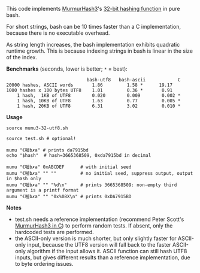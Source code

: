 This code implements [MurmurHash3](https://github.com/aappleby/smhasher/wiki/MurmurHash3)'s [32-bit hashing function](https://github.com/aappleby/smhasher/blob/master/src/MurmurHash3.cpp#L94) in pure bash.  

For short strings, bash can be 10 times faster than a C implementation, because there is no executable overhead.

As string length increases, the bash implementation exhibits quadratic runtime growth.  This is because indexing strings in bash is linear in the size of the index.

**Benchmarks** (seconds, lower is better; `*` = best):
```
                              bash-utf8   bash-ascii            C
20000 hashes, ASCII words       1.86         1.58 *      19.17
1000 hashes x 100 bytes UTF8    1.01         0.36 *       0.91
    1 hash,  1KB of UTF8        0.020        0.009        0.002 *        
    1 hash, 10KB of UTF8        1.63         0.77         0.005 *
    1 hash, 20KB of UTF8        6.31         3.02         0.010 *
```

**Usage**
```
source mumu3-32-utf8.sh

source test.sh # optional!

mumu "€𠳏b✗a" # prints da7915bd
echo "$hash"  # hash=3665368509, 0xda7915bd in decimal

mumu "€𠳏b✗a" 0xABCDEF      # with initial seed
mumu "€𠳏b✗a" "" ""         # no initial seed, suppress output, output in $hash only
mumu "€𠳏b✗a" "" "%d\n"     # prints 3665368509: non-empty third argument is a printf format
mumu "€𠳏b✗a" "" "0x%08X\n" # prints 0xDA7915BD
```

**Notes**

- test.sh needs a reference implementation (recommend Peter Scott's [MurmurHash3 in C](https://github.com/PeterScott/murmur3)) to perform random tests.  If absent, only the hardcoded tests are performed.
- the ASCII-only version is much shorter, but only slightly faster for ASCII-only input, because the UTF8 version will fall back to the faster ASCII-only algorithm if the input allows it.  ASCII function can still hash UTF8 inputs, but gives different results than a reference implementation, due to byte ordering issues.
